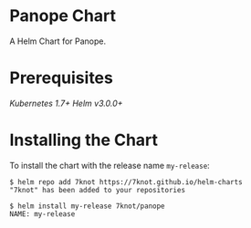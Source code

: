 # Panope Chart
A Helm Chart for Panope.

# Prerequisites
*Kubernetes 1.7+*
*Helm v3.0.0+*

# Installing the Chart
To install the chart with the release name `my-release`:
```
$ helm repo add 7knot https://7knot.github.io/helm-charts
"7knot" has been added to your repositories

$ helm install my-release 7knot/panope
NAME: my-release
```
